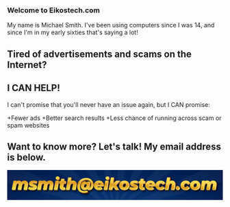 ### Welcome to Eikostech.com
My name is Michael Smith. I've been using computers since I was 14, and since I'm in my early sixties that's saying a lot!

## Tired of advertisements and scams on the Internet?
## I CAN HELP!

I can't promise that you'll never have an issue again, but I CAN promise:

+Fewer ads
+Better search results
+Less chance of running across scam or spam websites

## Want to know more? Let's talk! My email address is below.
![msmith AT eikostech.com](https://github.com/eikostech-com/eikostech-com.github.io/blob/main/graphic-email-addy.png)


